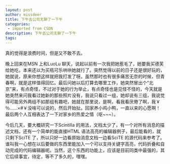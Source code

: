 ```yaml
---
layout: post
author: missdeer
title: 下午去公司无聊了一下午
categories: 
 - imported from CSDN
description: 下午去公司无聊了一下午
tags: 
---
```


真的觉得是浪费时间，但是又不敢不去。

晚上回来在MSN 上和LuoLu 聊天，说起以前有一次我把她惹毛了，她要我买德芙给她吃，本来还以为买瓶可乐哄哄她就行了。突然觉得以前的日子还是很好玩的，她就说，原来你想这样就把我打发了呀。虽然那时也有很多痛苦无奈的时候，但青春啊，就是这样值得回忆。最后问她以后打算去哪里工作，她突然冒出个“北京”来，有点奇怪，不过对于她的行为举止，有点奇怪也是见怪不怪的，今天就是她突然来问我看过她新的那些照片没有，我说只看过一组，她却说有三组，我说觉得可能另外两组不如那组有趣吧，她就在那里说，是啊，看我看厌倦了啊，我￥％……×\#￥没啥可以说的，然后开始扯。回家养小鸡小鸭，一直以来的心愿啊！最后两个人互相表达了一下对家乡的热爱之情（呕~~~）。

今后几天，要大概研究一下Scintilla 的用法，文档太少了，有一个对所有消息的描述文档，还有一个简单的能直接HTML 语法高亮的编辑器例子，最后能看的，就只剩下SciTE 了，所以只好一边看原始消息文档一边看SciTE 的源代码来参考了。谁叫我一心想在以后要做的东西里能加入一个可以支持关键字高亮，代码折叠和自动完成的代码编辑器呢。当然，这个东西的功能上，应该是目前同类中最强的，其它后续事宜，待定，等不了多久的，嘿嘿。
